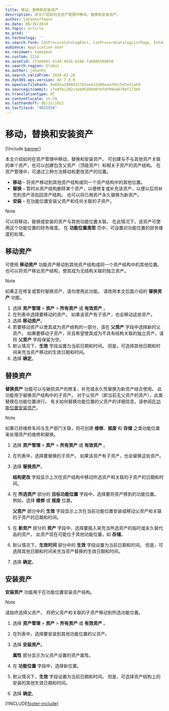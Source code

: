 ```yaml
---
title: 移动，替换和安装资产
description: 本文介绍如何在资产管理中移动，替换和安装资产。
author: johanhoffmann
ms.date: 06/26/2019
ms.topic: article
ms.prod: ''
ms.technology: ''
ms.search.form: CatProcureCatalogEdit, CatProcureCatalogListPage, EntAssetObjectReplace, EntAssetObjectInstallLookup, EntAssetObjectMove, EntAssetObjectTableEditSubObjects
audience: Application User
ms.reviewer: kamaybac
ms.custom: 2214
ms.assetid: 2f3e0441-414d-402b-b28b-7ab0d650d658
ms.search.region: Global
ms.author: johanho
ms.search.validFrom: 2016-02-28
ms.dyn365.ops.version: AX 7.0.0
ms.openlocfilehash: 0a6b5a2904d21782ae422d06eaaf03c5d5e51ab9
ms.sourcegitcommit: cfe8fbc202c3eb05d894076fdf99e46704f17365
ms.translationtype: HT
ms.contentlocale: zh-CN
ms.lasthandoff: 06/15/2022
ms.locfileid: "9015554"
---
```

# <a name="move-replace-and-install-assets"></a>移动，替换和安装资产

[!include [banner](../../includes/banner.md)]

 

本文介绍如何在资产管理中移动，替换和安装资产。 可创建与不与其他资产关联的单个资产，也可以创建包含父资产（顶级资产）和相关子资产的资产结构。 在资产管理中，可通过三种方法移动和更改资产的位置。

- **移动** – 将资产移动到其他资产结构或同一个资产结构中的其他位置。
- **替换** – 暂时从资产结构删除某个资产，以便修复或补充该资产，以便以后将补充的资产添加回资产结构。 也可以将已用资产永久替换为新资产。
- **安装** – 在功能位置安装父资产和任何关联的子资产。

> [!NOTE]
> 可以将移动，替换或安装的资产与其他功能位置关联。 在此情况下，该资产可使用这个功能位置的财务维度。 在 **功能位置类型** 页中，可设置对功能位置的财务维度的处理。

## <a name="move-asset"></a>移动资产

可使用 **移动资产** 功能资产移动到其他资产结构或同一个资产结构中的其他位置。 也可以将资产移出资产结构，使其成为无结构关联的独立资产。

> [!NOTE]
> 如果正在修复或暂时替换资产，请勿使用此功能。 请改用本文后面介绍的 **替换资产** 功能。

1. 选择 **资产管理** \> **资产** \> **所有资产** 或 **有效资产** 。
2. 在列表中选择要移动的资产。 如果该资产有子资产，也会移动这些资产。
3. 选择 **移动资产**。
4. 若要移动资产以使其成为资产结构的一部分，请在 **父资产** 字段中选择新的父资产。 如果要移动子资产，并且希望使其成为不具有结构关联的独立资产，请将 **父资产** 字段保留为空。
5. 默认情况下，**生效** 字段设置为当前日期和时间。 但是，可选择其他日期和时间来充当资产移动的生效日期和时间。
6. 选择 **确定**。

## <a name="replace-asset"></a>替换资产

**替换资产** 功能可以与破损资产的修复、补充或永久性替换为新资产结合使用。 此功能用于替换资产结构中的子资产。 对于父资产（即当前无父资产的资产），此类替换在功能位置进行。 有关如何替换功能位置的父资产的详细信息，请参阅[在功能位置安装资产](../functional-locations/install-objects-on-functional-locations.md)。

> [!NOTE]
> 如果已将维修车间与生产部门关联，则可创建 **维修**、**报废** 和 **存储** 之类功能位置来处理资产的维修和替换。

1. 选择 **资产管理** \> **资产** \> **所有资产** 或 **有效资产** 。
2. 在列表中，选择要替换的子资产。 如果该资产有子资产，也会替换这些资产。
3. 选择 **替换资产**。

    **结构更改** 字段显示上次在资产结构中移动所选资产和关联的子资产的日期和时间。

4. 在 **所选资产** 部分的 **目标功能位置** 字段中，选择要将资产移到的功能位置。 例如，选择 **维修** 或 **报废** 位置。

    **父资产** 部分中的 **生效** 字段显示上次在当前功能位置安装或移动父资产和关联的子资产的日期和时间。

5. 在 **新资产** 部分的 **资产** 字段中，选择要插入来充当所选资产的临时或永久替代品的资产。 此资产现在可能位于其他功能位置，如 **存储**。
7. 默认情况下，**生效时间** 部分中的 **生效** 字段设置为当前日期和时间。 但是，可选择其他日期和时间来充当资产替换的生效日期和时间。
8. 选择 **确定**。

## <a name="install-asset"></a>安装资产

**安装资产** 功能用于在功能位置安装资产结构。

> [!NOTE]
> 请始终选择父资产。 将把父资产和关联的子资产移动到所选功能位置。

1. 选择 **资产管理** \> **资产** \> **所有资产** 或 **有效资产** 。
2. 在列表中，选择要安装到其他功能位置的父资产。
3. 选择 **安装资产**。

    **属性** 部分显示为父资产设置的资产属性。

4. 在 **功能位置** 字段中，选择新位置。
5. 默认情况下，**生效** 字段设置为当前日期和时间。 但是，可选择资产结构上的安装的其他生效日期和时间。
6. 选择 **确定**。


[!INCLUDE[footer-include](../../../includes/footer-banner.md)]